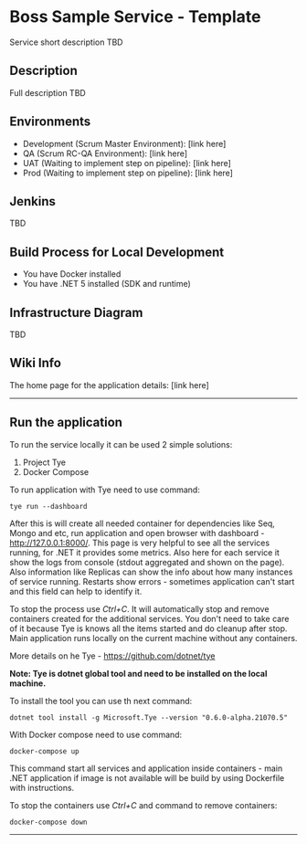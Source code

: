 # Boss Sample Service - Template

Service short description
TBD

## Description

Full description
TBD

## Environments

* Development (Scrum Master Environment): [link here]
* QA (Scrum RC-QA Environment): [link here]
* UAT (Waiting to implement step on pipeline): [link here]
* Prod (Waiting to implement step on pipeline): [link here]

## Jenkins

TBD

## Build Process for Local Development

* You have Docker installed
* You have .NET 5 installed (SDK and runtime)

## Infrastructure Diagram

TBD

## Wiki Info

The home page for the application details: [link here]

---

## Run the application

To run the service locally it can be used 2 simple solutions:
1. Project Tye
2. Docker Compose

To run application with Tye need to use command:
```
tye run --dashboard
```

After this is will create all needed container for dependencies like Seq, Mongo and etc, run application and open browser with dashboard - http://127.0.0.1:8000/. This page is very helpful to see all the services running, for .NET it provides some metrics. Also here for each service it show the logs from console (stdout aggregated and shown on the page).
Also information like Replicas can show the info about how many instances of service running. Restarts show errors - sometimes application can't start and this field can help to identify it.

To stop the process use *Ctrl+C*. It will automatically stop and remove containers created for the additional services. You don't need to take care of it because Tye is knows all the items started and do cleanup after stop.
Main application runs locally on the current machine without any containers.

More details on he Tye - https://github.com/dotnet/tye

**Note: Tye is dotnet global tool and need to be installed on the local machine.**

To install the tool you can use th next command:
```
dotnet tool install -g Microsoft.Tye --version "0.6.0-alpha.21070.5"
```

With Docker compose need to use command:
```
docker-compose up
```

This command start all services and application inside containers - main .NET application if image is not available will be build by using Dockerfile with instructions.

To stop the containers use *Ctrl+C* and command to remove containers:
```
docker-compose down
```

---
